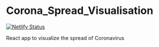 # Corona_Spread_Visualisation

[![Netlify Status](https://api.netlify.com/api/v1/badges/50fc1776-28e8-494e-b8d8-167250633f06/deploy-status)](https://app.netlify.com/sites/determined-darwin-63c774/deploys)

React app to visualize the spread of Coronavirus
